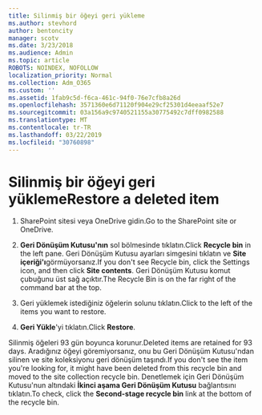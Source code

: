 ```yaml
---
title: Silinmiş bir öğeyi geri yükleme
ms.author: stevhord
author: bentoncity
manager: scotv
ms.date: 3/23/2018
ms.audience: Admin
ms.topic: article
ROBOTS: NOINDEX, NOFOLLOW
localization_priority: Normal
ms.collection: Adm_O365
ms.custom: ''
ms.assetid: 1fab9c5d-f6ca-461c-94f0-76e7cfb8a26d
ms.openlocfilehash: 3571360e6d71120f904e29cf25301d4eeaaf52e7
ms.sourcegitcommit: 03a156a9c9740521155a30775492c7dff0982588
ms.translationtype: MT
ms.contentlocale: tr-TR
ms.lasthandoff: 03/22/2019
ms.locfileid: "30760898"
---
```

# <a name="restore-a-deleted-item"></a><span data-ttu-id="98dd1-102">Silinmiş bir öğeyi geri yükleme</span><span class="sxs-lookup"><span data-stu-id="98dd1-102">Restore a deleted item</span></span>

1. <span data-ttu-id="98dd1-103">SharePoint sitesi veya OneDrive gidin.</span><span class="sxs-lookup"><span data-stu-id="98dd1-103">Go to the SharePoint site or OneDrive.</span></span>
    
2. <span data-ttu-id="98dd1-104">**Geri Dönüşüm Kutusu'nın** sol bölmesinde tıklatın.</span><span class="sxs-lookup"><span data-stu-id="98dd1-104">Click **Recycle bin** in the left pane.</span></span> <span data-ttu-id="98dd1-105">Geri Dönüşüm Kutusu ayarları simgesini tıklatın ve **Site içeriği'ı**görmüyorsanız.</span><span class="sxs-lookup"><span data-stu-id="98dd1-105">If you don't see Recycle bin, click the Settings icon, and then click **Site contents**.</span></span> <span data-ttu-id="98dd1-106">Geri Dönüşüm Kutusu komut çubuğunu üst sağ açıktır.</span><span class="sxs-lookup"><span data-stu-id="98dd1-106">The Recycle Bin is on the far right of the command bar at the top.</span></span>
    
3. <span data-ttu-id="98dd1-107">Geri yüklemek istediğiniz öğelerin solunu tıklatın.</span><span class="sxs-lookup"><span data-stu-id="98dd1-107">Click to the left of the items you want to restore.</span></span>
    
4. <span data-ttu-id="98dd1-108">**Geri Yükle**'yi tıklatın.</span><span class="sxs-lookup"><span data-stu-id="98dd1-108">Click **Restore**.</span></span>
    
<span data-ttu-id="98dd1-109">Silinmiş öğeleri 93 gün boyunca korunur.</span><span class="sxs-lookup"><span data-stu-id="98dd1-109">Deleted items are retained for 93 days.</span></span> <span data-ttu-id="98dd1-110">Aradığınız öğeyi göremiyorsanız, onu bu Geri Dönüşüm Kutusu'ndan silinen ve site koleksiyonu geri dönüşüm taşındı.</span><span class="sxs-lookup"><span data-stu-id="98dd1-110">If you don't see the item you're looking for, it might have been deleted from this recycle bin and moved to the site collection recycle bin.</span></span> <span data-ttu-id="98dd1-111">Denetlemek için Geri Dönüşüm Kutusu'nun altındaki **İkinci aşama Geri Dönüşüm Kutusu** bağlantısını tıklatın.</span><span class="sxs-lookup"><span data-stu-id="98dd1-111">To check, click the **Second-stage recycle bin** link at the bottom of the recycle bin.</span></span> 
  

